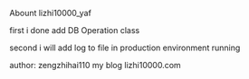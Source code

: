 Abount lizhi10000_yaf


first 
	i done add DB Operation class
	
second 
	i will add log to file in production environment running



author: zengzhihai110 my blog lizhi10000.com

